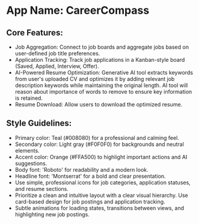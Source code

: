 # **App Name**: CareerCompass

## Core Features:

- Job Aggregation: Connect to job boards and aggregate jobs based on user-defined job title preferences.
- Application Tracking: Track job applications in a Kanban-style board (Saved, Applied, Interview, Offer).
- AI-Powered Resume Optimization: Generative AI tool extracts keywords from user's uploaded CV and optimizes it by adding relevant job description keywords while maintaining the original length. AI tool will reason about importance of words to remove to ensure key information is retained.
- Resume Download: Allow users to download the optimized resume.

## Style Guidelines:

- Primary color: Teal (#008080) for a professional and calming feel.
- Secondary color: Light gray (#F0F0F0) for backgrounds and neutral elements.
- Accent color: Orange (#FFA500) to highlight important actions and AI suggestions.
- Body font: 'Roboto' for readability and a modern look.
- Headline font: 'Montserrat' for a bold and clear presentation.
- Use simple, professional icons for job categories, application statuses, and resume sections.
- Prioritize a clean and intuitive layout with a clear visual hierarchy. Use card-based design for job postings and application tracking.
- Subtle animations for loading states, transitions between views, and highlighting new job postings.